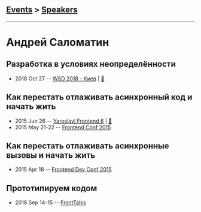 ## [Events](../README.md) > [Speakers](../speakers.md)
---

# Андрей Саломатин

## Разработка в условиях неопределённости
- 2018 Oct 27 -- [WSD 2018 - Киев](https://www.youtube.com/watch?v=UEDBNwZqs4Y)  | [:notebook:](https://wsd.events/2018/10/27/pres/uncertainty.pdf)  
## Как перестать отлаживать асинхронный код и начать жить
- 2015 Jun 26 -- [Yaroslavl Frontend 6](https://youtu.be/zibh84Eqitg)  | [:notebook:](https://www.slideshare.net/moscowjs/ss-47134995)  
- 2015 May 21-22 -- [Frontend Conf 2015](https://www.youtube.com/watch?v=zwJF9qV4HrA)    
## Как перестать отлаживать асинхронные вызовы и начать жить
- 2015 Apr 18 -- [Frontend Dev Conf 2015](https://www.youtube.com/watch?v=OGSppLmGchY)    
## Прототипируем кодом
- 2018 Sep 14-15 -- [FrontTalks](https://events.yandex.ru/lib/talks/6246/)    
